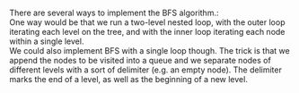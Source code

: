 </br>
There are several ways to implement the BFS algorithm.:
</br>
One way would be that we run a two-level nested loop, with the outer loop iterating each level on the tree, and with the inner loop iterating each node within a single level.
</br>
We could also implement BFS with a single loop though. The trick is that we append the nodes to be visited into a queue and we separate nodes of different levels with a sort of delimiter (e.g. an empty node). The delimiter marks the end of a level, as well as the beginning of a new level.